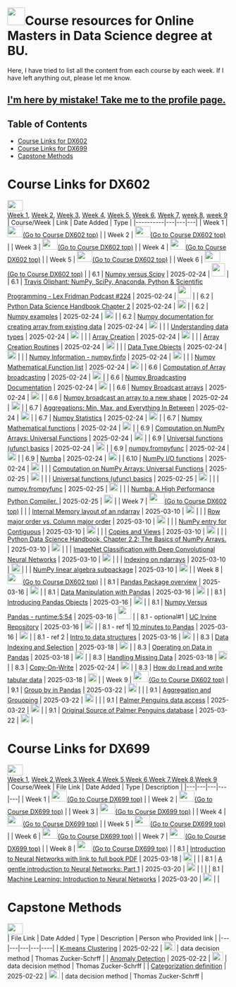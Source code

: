 <a name="Top"></a> 
# <img src="https://cdn-icons-png.freepik.com/256/12332/12332794.png?semt=ais_hybrid" width = "40" height = "40">Course  resources for Online Masters in Data Science degree at BU.  </a>
Here, I have tried to list all the content from each course by each week. If I have left anything out, please let me know.

## [I'm here by mistake! Take me to the profile page.](https://github.com/tzucker02)

## Table of Contents

- [ Course Links for DX602](#course-links-for-dx602)
- [ Course Links for DX699](#course-links-for-dx699)
- [ Capstone Methods](#capstone-methods)


# Course Links for DX602
[<img src="https://image.pngaaa.com/286/1053286-middle.png" height = "25" width = "35"></a>](#Top)</br>
<a href="#602week1">Week 1</a>, <a href="#602week2">Week 2</a>, <a href="#602week3">Week 3</a>, <a href="#602week4">Week 4</a>, <a href="#602week5">Week 5</a>, <a href="#602week6">Week 6</a>, <a href="#602week7">Week 7</a>, <a href="#602week8">week 8</a>, <a href="#602week9">week 9</a></br>
| Course/Week | Link | Date Added | Type | 
|----------|---|---|---|
| <a name="602Week1">Week 1</a> | [<img src="https://image.pngaaa.com/286/1053286-middle.png" height = "25" width = "35">(Go to Course DX602 top)</a>](#course-links-for-dx602) |
| <a name="602Week2">Week 2</a> | [<img src="https://image.pngaaa.com/286/1053286-middle.png" height = "25" width = "35">(Go to Course DX602 top)</a>](#course-links-for-dx602) |
| <a name="602Week3">Week 3</a> | [<img src="https://image.pngaaa.com/286/1053286-middle.png" height = "25" width = "35">(Go to Course DX602 top)</a>](#course-links-for-dx602) |
| <a name="602Week4">Week 4</a> | [<img src="https://image.pngaaa.com/286/1053286-middle.png" height = "25" width = "35">(Go to Course DX602 top)</a>](#course-links-for-dx602) |
| <a name="602Week5">Week 5</a> | [<img src="https://image.pngaaa.com/286/1053286-middle.png" height = "25" width = "35">(Go to Course DX602 top)</a>](#course-links-for-dx602) |
| <a name="602Week6">Week 6</a> | [<img src="https://image.pngaaa.com/286/1053286-middle.png" height = "25" width = "35">(Go to Course DX602 top)</a>](#course-links-for-dx602) |
| 6.1 | [Numpy versus Scipy](https://www.youtube.com/watch?v=l3s-_8uTBVA) | 2025-02-24 | <img src="https://files.softicons.com/download/social-media-icons/ios-7-style-social-media-icons-by-design-bolts/ico/YouTube.ico" height="30" width="30"></a>  | 
| 6.1 | [Travis Oliphant: NumPy, SciPy, Anaconda, Python & Scientific Programming - Lex Fridman Podcast #224](https://www.youtube.com/watch?v=gFEE3w7F0ww&t=3089s) | 2025-02-24 | <img src="https://files.softicons.com/download/social-media-icons/ios-7-style-social-media-icons-by-design-bolts/ico/YouTube.ico" height="30" width="30"></a>  | 
| 6.2 | [Python Data Science Handbook Chapter 2](https://jakevdp.github.io/PythonDataScienceHandbook/02.00-introduction-to-numpy.html) | 2025-02-24 | <img src="https://github.com/user-attachments/assets/5e1448a3-2757-44c0-bdae-c4b8768b41d9" width = "20" height = "20" ></a>  | 
| 6.2 | [Numpy examples](https://numpy.org/doc/stable/user/basics.creation.html#converting-python-sequences-to-numpy-arrays) | 2025-02-24 | <img src="https://github.com/user-attachments/assets/5e1448a3-2757-44c0-bdae-c4b8768b41d9" width = "20" height = "20" ></a>  | 
| 6.2 | [Numpy documentation for creating array from existing data](https://numpy.org/doc/stable/reference/routines.array-creation.html#from-existing-data) | 2025-02-24 | <img src="https://github.com/user-attachments/assets/5e1448a3-2757-44c0-bdae-c4b8768b41d9" width = "20" height = "20" ></a>  | 
| | [Understanding data types](https://jakevdp.github.io/PythonDataScienceHandbook/02.01-understanding-data-types.html) | 2025-02-24 | <img src="https://github.com/user-attachments/assets/5e1448a3-2757-44c0-bdae-c4b8768b41d9" width = "20" height = "20" ></a>  | 
| | [Array Creation](https://numpy.org/doc/stable/user/basics.creation.html) | 2025-02-24 | <img src="https://github.com/user-attachments/assets/5e1448a3-2757-44c0-bdae-c4b8768b41d9" width = "20" height = "20" ></a>  | 
| | [Array Creation Routines](https://numpy.org/doc/stable/reference/routines.array-creation.html) | 2025-02-24 | <img src="https://github.com/user-attachments/assets/5e1448a3-2757-44c0-bdae-c4b8768b41d9" width = "20" height = "20" ></a>  |
| | [Data Type Objects](https://numpy.org/doc/stable/reference/arrays.dtypes.html) | 2025-02-24 | <img src="https://github.com/user-attachments/assets/5e1448a3-2757-44c0-bdae-c4b8768b41d9" width = "20" height = "20" ></a>  |
| | [Numpy Information - numpy.finfo](https://numpy.org/doc/stable/reference/generated/numpy.finfo.html) | 2025-02-24 | <img src="https://github.com/user-attachments/assets/5e1448a3-2757-44c0-bdae-c4b8768b41d9" width = "20" height = "20" ></a>  |
| | [Numpy Mathematical Function list](https://numpy.org/doc/stable/reference/routines.math.html) | 2025-02-24 | <img src="https://github.com/user-attachments/assets/5e1448a3-2757-44c0-bdae-c4b8768b41d9" width = "20" height = "20" ></a>  |
| 6.6 | [Computation of Array broadcasting](https://jakevdp.github.io/PythonDataScienceHandbook/02.05-computation-on-arrays-broadcasting.html) | 2025-02-24 | <img src="https://github.com/user-attachments/assets/5e1448a3-2757-44c0-bdae-c4b8768b41d9" width = "20" height = "20" ></a>  |
| 6.6 | [Numpy Broadcasting Documentation](https://numpy.org/doc/stable/user/basics.broadcasting.html) | 2025-02-24 | <img src="https://github.com/user-attachments/assets/5e1448a3-2757-44c0-bdae-c4b8768b41d9" width = "20" height = "20" ></a>  |
| 6.6 | [Numpy Broadcast arrays](https://numpy.org/doc/stable/reference/generated/numpy.broadcast_arrays.html) | 2025-02-24 | <img src="https://github.com/user-attachments/assets/5e1448a3-2757-44c0-bdae-c4b8768b41d9" width = "20" height = "20" ></a>  |
| 6.6 | [Numpy broadcast an array to a new shape](https://numpy.org/doc/stable/reference/generated/numpy.broadcast_to.html) | 2025-02-24 | <img src="https://github.com/user-attachments/assets/5e1448a3-2757-44c0-bdae-c4b8768b41d9" width = "20" height = "20" ></a>  |
| 6.7 | [Aggregations: Min, Max, and Everything In Between](https://jakevdp.github.io/PythonDataScienceHandbook/02.04-computation-on-arrays-aggregates.html) | 2025-02-24 | <img src="https://github.com/user-attachments/assets/5e1448a3-2757-44c0-bdae-c4b8768b41d9" width = "20" height = "20" ></a>  |
| 6.7 | [Numpy Statistics](https://numpy.org/doc/stable/reference/routines.statistics.html) | 2025-02-24 | <img src="https://github.com/user-attachments/assets/5e1448a3-2757-44c0-bdae-c4b8768b41d9" width = "20" height = "20" ></a>  |
| 6.7 | [Numpy Mathematical functions](https://numpy.org/doc/stable/reference/routines.math.html) | 2025-02-24 | <img src="https://github.com/user-attachments/assets/5e1448a3-2757-44c0-bdae-c4b8768b41d9" width = "20" height = "20" ></a>  |
| 6.9 | [Computation on NumPy Arrays: Universal Functions](https://jakevdp.github.io/PythonDataScienceHandbook/02.03-computation-on-arrays-ufuncs.html) | 2025-02-24 | <img src="https://github.com/user-attachments/assets/5e1448a3-2757-44c0-bdae-c4b8768b41d9" width = "20" height = "20" ></a>  |
| 6.9 | [Universal functions (ufunc) basics](https://numpy.org/doc/stable/user/basics.ufuncs.html) | 2025-02-24 | <img src="https://github.com/user-attachments/assets/5e1448a3-2757-44c0-bdae-c4b8768b41d9" width = "20" height = "20" ></a>  |
| 6.9 | [numpy.frompyfunc](https://numpy.org/doc/stable/reference/generated/numpy.frompyfunc.html) | 2025-02-24 | <img src="https://github.com/user-attachments/assets/5e1448a3-2757-44c0-bdae-c4b8768b41d9" width = "20" height = "20" ></a>  |
| 6.9 | [Numba](https://numba.pydata.org/) | 2025-02-24 | <img src="https://github.com/user-attachments/assets/5e1448a3-2757-44c0-bdae-c4b8768b41d9" width = "20" height = "20" ></a>  |
| 6.10 | [NumPy I/O functions](https://numpy.org/doc/stable/reference/routines.io.html) | 2025-02-24 | <img src="https://github.com/user-attachments/assets/5e1448a3-2757-44c0-bdae-c4b8768b41d9" width = "20" height = "20" ></a>  |
| | [Computation on NumPy Arrays: Universal Functions](https://jakevdp.github.io/PythonDataScienceHandbook/02.03-computation-on-arrays-ufuncs.html) | 2025-02-25 | <img src="https://github.com/user-attachments/assets/5e1448a3-2757-44c0-bdae-c4b8768b41d9" width = "20" height = "20" ></a>  |
| | [Universal functions (ufunc) basics](https://numpy.org/doc/stable/user/basics.ufuncs.html) | 2025-02-25 | <img src="https://github.com/user-attachments/assets/5e1448a3-2757-44c0-bdae-c4b8768b41d9" width = "20" height = "20" ></a>  |
| | [numpy.frompyfunc](https://numpy.org/doc/stable/reference/generated/numpy.frompyfunc.html) | 2025-02-25 | <img src="https://github.com/user-attachments/assets/5e1448a3-2757-44c0-bdae-c4b8768b41d9" width = "20" height = "20" ></a>  |
| | [Numba: A High Performance Python Compiler. ](https://numba.readthedocs.io/en/stable/reference/numpysupported.html) | 2025-02-25 | <img src="https://github.com/user-attachments/assets/5e1448a3-2757-44c0-bdae-c4b8768b41d9" width = "20" height = "20" ></a>  |
| <a name="602Week7">Week 7</a> | [<img src="https://image.pngaaa.com/286/1053286-middle.png" height = "25" width = "35">(Go to Course DX602 top)</a>](#course-links-for-dx602) |
|  | [Internal Memory layout of an ndarray](https://numpy.org/doc/stable/reference/arrays.ndarray.html#internal-memory-layout-of-an-ndarray) | 2025-03-10 | <img src="https://github.com/user-attachments/assets/5e1448a3-2757-44c0-bdae-c4b8768b41d9" width = "20" height = "20" ></a>  |
| | [Row major order vs. Column major order](https://www.youtube.com/watch?v=b5lYGvcBjy4) | 2025-03-10 | <img src="https://github.com/user-attachments/assets/5e1448a3-2757-44c0-bdae-c4b8768b41d9" width = "20" height = "20" ></a>  |
| | [NumPy entry for Contiguous](https://numpy.org/doc/stable/glossary.html#term-contiguous) | 2025-03-10 | <img src="https://github.com/user-attachments/assets/5e1448a3-2757-44c0-bdae-c4b8768b41d9" width = "20" height = "20" ></a>  |
| | [Copies and Views](https://numpy.org/doc/stable/user/basics.copies.html) | 2025-03-10 | <img src="https://github.com/user-attachments/assets/5e1448a3-2757-44c0-bdae-c4b8768b41d9" width = "20" height = "20" ></a>  |
| | [Python Data Science Handbook, Chapter 2.2: The Basics of NumPy Arrays. ](https://jakevdp.github.io/PythonDataScienceHandbook/02.02-the-basics-of-numpy-arrays.html) | 2025-03-10 | <img src="https://github.com/user-attachments/assets/5e1448a3-2757-44c0-bdae-c4b8768b41d9" width = "20" height = "20" ></a>  |
| | [ImageNet Classification with Deep Convolutional Neural Networks](https://papers.nips.cc/paper_files/paper/2012/hash/c399862d3b9d6b76c8436e924a68c45b-Abstract.html) | 2025-03-10 | <img src="https://github.com/user-attachments/assets/5e1448a3-2757-44c0-bdae-c4b8768b41d9" width = "20" height = "20" ></a>  |
| | [Indexing on ndarrays](https://numpy.org/doc/stable/user/basics.indexing.html) | 2025-03-10 | <img src="https://github.com/user-attachments/assets/5e1448a3-2757-44c0-bdae-c4b8768b41d9" width = "20" height = "20" ></a>  |
| | [NumPy linear algebra subpackage](https://numpy.org/doc/stable/reference/routines.linalg.html) | 2025-03-10 | <img src="https://github.com/user-attachments/assets/5e1448a3-2757-44c0-bdae-c4b8768b41d9" width = "20" height = "20" ></a>  |
| <a name="602Week8">Week 8</a> | [<img src="https://image.pngaaa.com/286/1053286-middle.png" height = "25" width = "35">(Go to Course DX602 top)</a>](#course-links-for-dx602) |
| 8.1 | [Pandas Package overview](https://pandas.pydata.org/docs/getting_started/overview.html) | 2025-03-16 | <img src="https://github.com/user-attachments/assets/5e1448a3-2757-44c0-bdae-c4b8768b41d9" width = "20" height = "20" ></a>  |
| 8.1 | [Data Manipulation with Pandas](https://jakevdp.github.io/PythonDataScienceHandbook/03.00-introduction-to-pandas.html) | 2025-03-16 | <img src="https://github.com/user-attachments/assets/5e1448a3-2757-44c0-bdae-c4b8768b41d9" width = "20" height = "20" ></a>  |
| 8.1 | [Introducing Pandas Objects](https://jakevdp.github.io/PythonDataScienceHandbook/03.01-introducing-pandas-objects.html) | 2025-03-16 | <img src="https://github.com/user-attachments/assets/5e1448a3-2757-44c0-bdae-c4b8768b41d9" width = "20" height = "20" ></a>  |
| 8.1 | [Numpy Versus Pandas - runtime:5:54](https://www.youtube.com/watch?v=KHoEbRH46Zk) | 2025-03-16 | <img src="https://files.softicons.com/download/social-media-icons/ios-7-style-social-media-icons-by-design-bolts/ico/YouTube.ico" height="30" width="30"></a> |
| 8.1 - optional#1 | [UC Irvine Repository](https://archive.ics.uci.edu/) | 2025-03-16 | <img src="https://github.com/user-attachments/assets/5e1448a3-2757-44c0-bdae-c4b8768b41d9" width = "20" height = "20" ></a>  |
| 8.1 - ref 1| [10 minutes to Pandas](https://pandas.pydata.org/docs/user_guide/10min.html) | 2025-03-16 | <img src="https://github.com/user-attachments/assets/5e1448a3-2757-44c0-bdae-c4b8768b41d9" width = "20" height = "20" ></a>  |
| 8.1 - ref 2 | [Intro to data structures](https://pandas.pydata.org/docs/user_guide/dsintro.html) | 2025-03-16 | <img src="https://github.com/user-attachments/assets/5e1448a3-2757-44c0-bdae-c4b8768b41d9" width = "20" height = "20" ></a>  |
| 8.3 | [Data Indexing and Selection](https://jakevdp.github.io/PythonDataScienceHandbook/03.02-data-indexing-and-selection.html) | 2025-03-18 | <img src="https://github.com/user-attachments/assets/5e1448a3-2757-44c0-bdae-c4b8768b41d9" width = "20" height = "20" ></a>  |
| 8.3  | [Operating on Data in Pandas](https://jakevdp.github.io/PythonDataScienceHandbook/03.03-operations-in-pandas.html) | 2025-03-18 | <img src="https://github.com/user-attachments/assets/5e1448a3-2757-44c0-bdae-c4b8768b41d9" width = "20" height = "20" ></a>  |
| 8.3 | [Handling Missing Data](https://jakevdp.github.io/PythonDataScienceHandbook/03.04-missing-values.html) | 2025-03-18 | <img src="https://github.com/user-attachments/assets/5e1448a3-2757-44c0-bdae-c4b8768b41d9" width = "20" height = "20" ></a>  |
| 8.3  | [Copy-On-Write](https://pandas.pydata.org/docs/user_guide/copy_on_write.html) | 2025-02-24 | <img src="https://github.com/user-attachments/assets/5e1448a3-2757-44c0-bdae-c4b8768b41d9" width = "20" height = "20" ></a>  |
| 8.3 | [How do I read and write tabular data](https://pandas.pydata.org/docs/getting_started/intro_tutorials/02_read_write.html) | 2025-03-18 | <img src="https://github.com/user-attachments/assets/5e1448a3-2757-44c0-bdae-c4b8768b41d9" width = "20" height = "20" ></a>  |
| <a name="602Week9">Week 9</a> | [<img src="https://image.pngaaa.com/286/1053286-middle.png" height = "25" width = "35">(Go to Course DX602 top)</a>](#course-links-for-dx602) |
| 9.1 | [Group by in Pandas](https://pandas.pydata.org/pandas-docs/stable/user_guide/groupby.html) | 2025-03-22 | <img src="https://github.com/user-attachments/assets/5e1448a3-2757-44c0-bdae-c4b8768b41d9" width = "20" height = "20" ></a>  |  |
| 9.1 | [Aggregation and Grouoping](https://jakevdp.github.io/PythonDataScienceHandbook/03.08-aggregation-and-grouping.html) | 2025-03-22 | <img src="https://github.com/user-attachments/assets/5e1448a3-2757-44c0-bdae-c4b8768b41d9" width = "20" height = "20" ></a>  |  |
| 9.1 | [Palmer Penguins data access](https://allisonhorst.github.io/palmerpenguins/) | 2025-03-22 | <img src="https://github.com/user-attachments/assets/5e1448a3-2757-44c0-bdae-c4b8768b41d9" width = "20" height = "20" ></a>  |
| 9.1 | [Original Source of Palmer Penguins database](https://journals.plos.org/plosone/article?id=10.1371/journal.pone.0090081) | 2025-03-22 | <img src="https://github.com/user-attachments/assets/5e1448a3-2757-44c0-bdae-c4b8768b41d9" width = "20" height = "20" ></a>  |
<!--
| | []() | 2025-02-24 | <img src="https://github.com/user-attachments/assets/5e1448a3-2757-44c0-bdae-c4b8768b41d9" width = "20" height = "20" ></a>  |
| | []() | 2025-02-24 | <img src="https://github.com/user-attachments/assets/5e1448a3-2757-44c0-bdae-c4b8768b41d9" width = "20" height = "20" ></a>  |
| | []() | 2025-02-24 | <img src="https://github.com/user-attachments/assets/5e1448a3-2757-44c0-bdae-c4b8768b41d9" width = "20" height = "20" ></a>  |
| | []() | 2025-02-24 | <img src="https://github.com/user-attachments/assets/5e1448a3-2757-44c0-bdae-c4b8768b41d9" width = "20" height = "20" ></a>  |
| | []() | 2025-02-24 | <img src="https://github.com/user-attachments/assets/5e1448a3-2757-44c0-bdae-c4b8768b41d9" width = "20" height = "20" ></a>  |
-->

# Course Links for DX699
[<img src="https://image.pngaaa.com/286/1053286-middle.png" height = "25" width = "35"></a>](#Top)</br><a href="#699week1">Week 1</a>, <a href="#699week2">Week 2</a>,<a href="#699week3">Week 3</a>,<a href="#699week4">Week 4</a>,<a href="#699week5">Week 5</a>,<a href="#699week6">Week 6</a>,<a href="#699week7">Week 7</a>,<a href="#699week8">Week 8</a>,<a href="#699week9">Week 9</a></br>
| Course/Week | File Link | Date Added | Type | Description |
|---|---|---|---|---|
| <a name="699Week1">Week 1</a> | [<img src="https://image.pngaaa.com/286/1053286-middle.png" height = "25" width = "35">(Go to Course DX699 top)</a>](#course-links-for-dx699) |
| <a name="699Week2">Week 2</a> | [<img src="https://image.pngaaa.com/286/1053286-middle.png" height = "25" width = "35">(Go to Course DX699 top)</a>](#course-links-for-dx699) |
| <a name="699Week3">Week 3</a> | [<img src="https://image.pngaaa.com/286/1053286-middle.png" height = "25" width = "35">(Go to Course DX699 top)</a>](#course-links-for-dx699) |
| <a name="699Week4">Week 4</a> | [<img src="https://image.pngaaa.com/286/1053286-middle.png" height = "25" width = "35">(Go to Course DX699 top)</a>](#course-links-for-dx699) |
| <a name="699Week5">Week 5</a> | [<img src="https://image.pngaaa.com/286/1053286-middle.png" height = "25" width = "35">(Go to Course DX699 top)</a>](#course-links-for-dx699) |
| <a name="699Week6">Week 6</a> | [<img src="https://image.pngaaa.com/286/1053286-middle.png" height = "25" width = "35">(Go to Course DX699 top)</a>](#course-links-for-dx699) |
| <a name="699Week7">Week 7</a> | [<img src="https://image.pngaaa.com/286/1053286-middle.png" height = "25" width = "35">(Go to Course DX699 top)</a>](#course-links-for-dx699) |
| <a name="699Week8">Week 8</a> | [<img src="https://image.pngaaa.com/286/1053286-middle.png" height = "25" width = "35">(Go to Course DX699 top)</a>](#course-links-for-dx699) |
| 8.1 | [Introduction to Neural Networks with link to full book PDF](https://www.dkriesel.com/en/science/neural_networks) | 2025-03-18 | <img src="https://github.com/user-attachments/assets/5e1448a3-2757-44c0-bdae-c4b8768b41d9" width = "20" height = "20" ></a>  |  |
| 8.1 | [A gentle introduction to Neural Networks: Part 1](https://medium.com/data-science/a-gentle-introduction-to-neural-networks-series-part-1-2b90b87795bc) | 2025-03-20 | <img src="https://github.com/user-attachments/assets/5e1448a3-2757-44c0-bdae-c4b8768b41d9" width = "20" height = "20" ></a> |  |  |
| 8.1 | [Machine Learning: Introduction to Neural Networks](https://victorzhou.com/blog/intro-to-neural-networks/#1-building-blocks-neurons) | 2025-03-20 | <img src="https://github.com/user-attachments/assets/5e1448a3-2757-44c0-bdae-c4b8768b41d9" width = "20" height = "20" ></a>  |  |
<!--
| | []() | 2025-02-24 | <img src="https://github.com/user-attachments/assets/5e1448a3-2757-44c0-bdae-c4b8768b41d9" width = "20" height = "20" ></a>  |  |
| | []() | 2025-02-24 | <img src="https://github.com/user-attachments/assets/5e1448a3-2757-44c0-bdae-c4b8768b41d9" width = "20" height = "20" ></a>  |  |
| | []() | 2025-02-24 | <img src="https://github.com/user-attachments/assets/5e1448a3-2757-44c0-bdae-c4b8768b41d9" width = "20" height = "20" ></a>  |  |
| | []() | 2025-02-24 | <img src="https://github.com/user-attachments/assets/5e1448a3-2757-44c0-bdae-c4b8768b41d9" width = "20" height = "20" ></a>  |  |
| | []() | 2025-02-24 | <img src="https://github.com/user-attachments/assets/5e1448a3-2757-44c0-bdae-c4b8768b41d9" width = "20" height = "20" ></a>  |  |
| | []() | 2025-02-24 | <img src="https://github.com/user-attachments/assets/5e1448a3-2757-44c0-bdae-c4b8768b41d9" width = "20" height = "20" ></a>  |  |
| | []() | 2025-02-24 | <img src="https://github.com/user-attachments/assets/5e1448a3-2757-44c0-bdae-c4b8768b41d9" width = "20" height = "20" ></a>  |  |
-->

# Capstone Methods
[<img src="https://image.pngaaa.com/286/1053286-middle.png" height = "25" width = "35"></a>](#Top)</br>
| File Link | Date Added | Type | Description | Person who Provided link |
|---|---|---|---|----|
| [K-means Clustering](https://realpython.com/k-means-clustering-python/) | 2025-02-22 | <img src="https://cdn-icons-png.freepik.com/256/11754/11754357.png?semt=ais_hybrid" height="20" width="25"></a> | data decision method | Thomas Zucker-Schrff |
| [Anomaly Detection](https://www.ibm.com/think/topics/anomaly-detection) | 2025-02-22 | <img src="https://cdn-icons-png.freepik.com/256/11754/11754357.png?semt=ais_hybrid" height="20" width="25"></a> | data decision method | Thomas Zucker-Schrff |
| [Categorization definition](https://dagster.io/glossary/data-categorization) | 2025-02-22 | <img src="https://cdn-icons-png.freepik.com/256/11754/11754357.png?semt=ais_hybrid" height="20" width="25"></a> | data decision method | Thomas Zucker-Schrff |
<!--
| []() | 2025-02 | <img src="https://cdn-icons-png.freepik.com/256/11754/11754357.png?semt=ais_hybrid" height="20" width="25"></a> |  |  |
| []() | 2025-02 | <img src="https://cdn-icons-png.freepik.com/256/11754/11754357.png?semt=ais_hybrid" height="20" width="25"></a> |  |  |
| []() | 2025-02 | <img src="https://cdn-icons-png.freepik.com/256/11754/11754357.png?semt=ais_hybrid" height="20" width="25"></a> |  |  |
| []() | 2025-02 | <img src="https://cdn-icons-png.freepik.com/256/11754/11754357.png?semt=ais_hybrid" height="20" width="25"></a> |  |  |
-->

